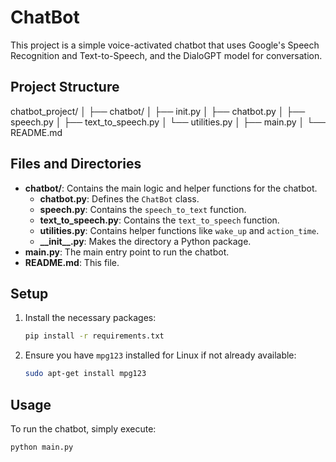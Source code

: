 # ChatBot 

This project is a simple voice-activated chatbot that uses Google's Speech Recognition and Text-to-Speech, and the DialoGPT model for conversation.

## Project Structure

chatbot_project/
│
├── chatbot/
│ ├── init.py
│ ├── chatbot.py
│ ├── speech.py
│ ├── text_to_speech.py
│ └── utilities.py
│
├── main.py
│
└── README.md



## Files and Directories

- **chatbot/**: Contains the main logic and helper functions for the chatbot.
  - **chatbot.py**: Defines the `ChatBot` class.
  - **speech.py**: Contains the `speech_to_text` function.
  - **text_to_speech.py**: Contains the `text_to_speech` function.
  - **utilities.py**: Contains helper functions like `wake_up` and `action_time`.
  - **\_\_init\_\_.py**: Makes the directory a Python package.
- **main.py**: The main entry point to run the chatbot.
- **README.md**: This file.

## Setup

1. Install the necessary packages:
    ```bash
    pip install -r requirements.txt
    ```

2. Ensure you have `mpg123` installed for Linux if not already available:
    ```bash
    sudo apt-get install mpg123
    ```

## Usage

To run the chatbot, simply execute:

```bash
python main.py
